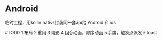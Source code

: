 # Android
 临时工程，用kotlin native封装同一套api给 Android 和 ios

#TODO
1.布局
2.重用
3.阴影
4.组合动画，顺序动画
5.手势，触摸点派发
6.toast